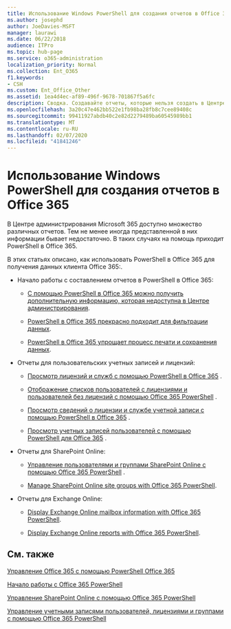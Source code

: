```yaml
---
title: Использование Windows PowerShell для создания отчетов в Office 365
ms.author: josephd
author: JoeDavies-MSFT
manager: laurawi
ms.date: 06/22/2018
audience: ITPro
ms.topic: hub-page
ms.service: o365-administration
localization_priority: Normal
ms.collection: Ent_O365
f1.keywords:
- CSH
ms.custom: Ent_Office_Other
ms.assetid: 1ea4d4ec-af89-496f-9678-701867f5a6fc
description: Сводка. Создавайте отчеты, которые нельзя создать в Центре администрирования Microsoft 365, используя PowerShell в Office 365.
ms.openlocfilehash: 3a20c47e462bb522e1fb98ba28fb8c7cee89408c
ms.sourcegitcommit: 99411927abdb40c2e82d2279489ba60545989bb1
ms.translationtype: MT
ms.contentlocale: ru-RU
ms.lasthandoff: 02/07/2020
ms.locfileid: "41841246"
---
```

# <a name="use-windows-powershell-to-create-reports-in-office-365"></a>Использование Windows PowerShell для создания отчетов в Office 365

В Центре администрирования Microsoft 365 доступно множество различных отчетов. Тем не менее иногда представленной в них информации бывает недостаточно. В таких случаях на помощь приходит PowerShell в Office 365.
  
В этих статьях описано, как использовать PowerShell в Office 365 для получения данных клиента Office 365:.
  
- Начало работы с составлением отчетов в PowerShell в Office 365:
    
  - [С помощью PowerShell в Office 365 можно получить дополнительную информацию, которая недоступна в Центре администрирования](https://technet.microsoft.com/library/dn568034.aspx#reveal).
    
  - [PowerShell в Office 365 прекрасно подходит для фильтрации данных](https://technet.microsoft.com/library/dn568034.aspx#filter).
    
  - [PowerShell в Office 365 упрощает процесс печати и сохранения данных](https://technet.microsoft.com/library/dn568034.aspx#printsave).
    
- Отчеты для пользовательских учетных записей и лицензий:
    
  - [Просмотр лицензий и служб с помощью PowerShell в Office 365](view-licenses-and-services-with-office-365-powershell.md) .
    
  - [Отображение списков пользователей с лицензиями и пользователей без лицензий с помощью Office 365 PowerShell](view-licensed-and-unlicensed-users-with-office-365-powershell.md) .
    
  - [Просмотр сведений о лицензии и службе учетной записи с помощью PowerShell в Office 365](view-account-license-and-service-details-with-office-365-powershell.md) .
    
  - [Просмотр учетных записей пользователей с помощью PowerShell для Office 365](view-user-accounts-with-office-365-powershell.md) .
    
- Отчеты для SharePoint Online:
    
  - [Управление пользователями и группами SharePoint Online с помощью Office 365 PowerShell](https://technet.microsoft.com/library/9680af2e-a965-4e62-92ee-da72105c7800.aspx) .
    
  - [Manage SharePoint Online site groups with Office 365 PowerShell](https://technet.microsoft.com/library/122f4099-c78d-4cce-bab0-4343b04596ae.aspx).
    
- Отчеты для Exchange Online:
    
  - [Display Exchange Online mailbox information with Office 365 PowerShell](https://technet.microsoft.com/library/13843002-56ca-4b75-81c5-84386522b01b.aspx).
    
  - [Display Exchange Online reports with Office 365 PowerShell](https://technet.microsoft.com/library/4873a063-9fc4-4ed9-826a-6e935fef61d4.aspx).
    
## <a name="see-also"></a>См. также

[Управление Office 365 с помощью PowerShell Office 365](manage-office-365-with-office-365-powershell.md)
  
[Начало работы с Office 365 PowerShell](getting-started-with-office-365-powershell.md)
  
[Управление SharePoint Online с помощью Office 365 PowerShell](manage-sharepoint-online-with-office-365-powershell.md)
  
[Управление учетными записями пользователей, лицензиями и группами с помощью Office 365 PowerShell](manage-user-accounts-and-licenses-with-office-365-powershell.md)
  
